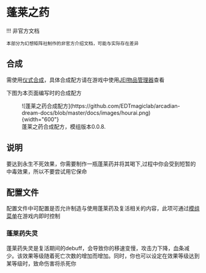 # 蓬莱之药

!!! 非官方文档

    本部分为幻想矩阵社制作的非官方介绍文档，可能与实际存在差异

## 合成

需使用[仪式合成](..\..\功能与特性\仪式合成.md)，具体合成配方请在游戏中使用[JEI物品管理器](https://www.mcmod.cn/class/459.html)查看

下图为本页面编写时的合成配方

<figure markdown>
  ![蓬莱之药合成配方](https://github.com/EDTmagiclab/arcadian-dream-docs/blob/master/docs/images/hourai.png){width="600"}
  <figcaption>蓬莱之药合成配方，模组版本0.0.8.</figcaption>
</figure>

## 说明

要达到永生不死效果，你需要制作一瓶蓬莱药并将其喝下,过程中你会受到短暂的中毒效果，所以不要尝试用它保命

## 配置文件

配置文件中可配置是否允许制造与使用蓬莱药及复活相关的内容，此项可通过[模组菜单](https://www.mcmod.cn/class/1675.html)在游戏内即时控制

### 蓬莱药失灵

蓬莱药失灵是复活期间的debuff，会导致你的移速变慢，攻击力下降，血条减少。该效果等级随着死亡次数的增加而增加。同时，你也可以设定在效果等级达到某等级时，致命伤害将杀死你